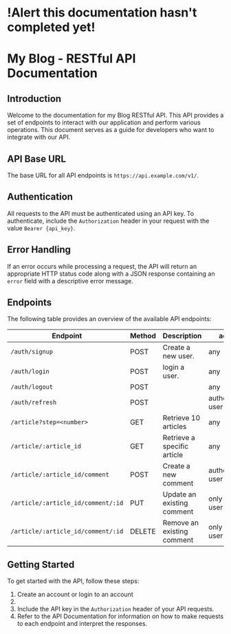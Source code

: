 # !Alert this documentation hasn't completed yet!

# My Blog - RESTful API Documentation

## Introduction

Welcome to the documentation for my Blog RESTful API. This API provides a set of endpoints to interact with our application and perform various operations. This document serves as a guide for developers who want to integrate with our API.

## API Base URL

The base URL for all API endpoints is `https://api.example.com/v1/`.

## Authentication

All requests to the API must be authenticated using an API key. To authenticate, include the `Authorization` header in your request with the value `Bearer {api_key}`.

## Error Handling

If an error occurs while processing a request, the API will return an appropriate HTTP status code along with a JSON response containing an `error` field with a descriptive error message.

## Endpoints

The following table provides an overview of the available API endpoints:

| Endpoint                           | Method | Description                 | access             |
| ---------------------------------- | ------ | --------------------------- | ------------------ |
| `/auth/signup`                     | POST   | Create a new user.          | any                |
| `/auth/login`                      | POST   | login a user.               | any                |
| `/auth/logout`                     | POST   |                             | any                |
| `/auth/refresh`                    | POST   |                             | autheticated user  |
| `/article?step=<number>`           | GET    | Retrieve 10 articles        | any                |
| `/article/:article_id`             | GET    | Retrieve a specific article | any                |
| `/article/:article_id/comment`     | POST   | Create a new comment        | authenticated user |
| `/article/:article_id/comment/:id` | PUT    | Update an existing comment  | only same user     |
| `/article/:article_id/comment/:id` | DELETE | Remove an existing comment  | only same user     |

## Getting Started

To get started with the API, follow these steps:

1. Create an account or login to an account
2.
3. Include the API key in the `Authorization` header of your API requests.
4. Refer to the API Documentation for information on how to make requests to each endpoint and interpret the responses.
